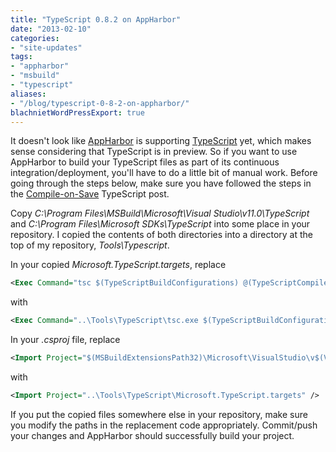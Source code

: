 ```yaml
---
title: "TypeScript 0.8.2 on AppHarbor"
date: "2013-02-10"
categories:
- "site-updates"
tags:
- "appharbor"
- "msbuild"
- "typescript"
aliases:
- "/blog/typescript-0-8-2-on-appharbor/"
blachnietWordPressExport: true
---
```


It doesn't look like [AppHarbor](http://www.appharbor.com) is supporting [TypeScript](http://www.typescriptlang.org) yet, which makes sense considering that TypeScript is in preview. So if you want to use AppHarbor to build your TypeScript files as part of its continuous integration/deployment, you'll have to do a little bit of manual work. Before going through the steps below, make sure you have followed the steps in the [Compile-on-Save](http://typescript.codeplex.com/wikipage?title=Compile-on-Save) TypeScript post.

Copy _C:\\Program Files\\MSBuild\\Microsoft\\Visual Studio\\v11.0\\TypeScript_ and _C:\\Program Files\\Microsoft SDKs\\TypeScript_ into some place in your repository. I copied the contents of both directories into a directory at the top of my repository, _Tools\\Typescript_.

In your copied _Microsoft.TypeScript.targets_, replace

```xml
<Exec Command="tsc $(TypeScriptBuildConfigurations) @(TypeScriptCompile ->'"%(fullpath)"', ' ')" />
```

with

```xml
<Exec Command="..\Tools\TypeScript\tsc.exe $(TypeScriptBuildConfigurations) @(TypeScriptCompile ->'&quot;%(fullpath)&quot;', ' ')" />
```

In your _.csproj_ file, replace

```xml
<Import Project="$(MSBuildExtensionsPath32)\Microsoft\VisualStudio\v$(VisualStudioVersion)\TypeScript\Microsoft.TypeScript.targets" />
```

with

```xml
<Import Project="..\Tools\TypeScript\Microsoft.TypeScript.targets" />
```

If you put the copied files somewhere else in your repository, make sure you modify the paths in the replacement code appropriately. Commit/push your changes and AppHarbor should successfully build your project.
